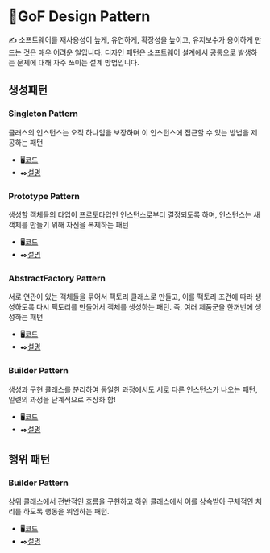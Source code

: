 # 🌈GoF Design Pattern

✍
소프트웨어를 재사용성이 높게, 유연하게, 확장성을 높이고, 유지보수가 용이하게 만드는 것은 매우 어려운 일입니다.
디자인 패턴은 소프트웨어 설계에서 공통으로 발생하는 문제에 대해 자주 쓰이는 설계 방법입니다.

## 생성패턴

### Singleton Pattern
클래스의 인스턴스는 오직 하나임을 보장하며 이 인스턴스에 접근할 수 있는 방법을 제공하는 패턴

- 🖥️[코드](https://github.com/ZANGZANGS/gof_design_pattern/commit/8083bd09ae3314216014ab94027c1e9ddf89025f)
- ✒️[설명](https://zangzangs.tistory.com/119)


### Prototype Pattern
생성할 객체들의 타입이 프로토타입인 인스턴스로부터 결정되도록 하며, 인스턴스는 새 객체를 만들기 위해 자신을 복제하는 패턴

- 🖥️[코드](https://github.com/ZANGZANGS/gof_design_pattern/commit/ae0dc0d28f09e84ad0e2cc0968dc1b6efd9c096d)
- ✒️[설명](https://zangzangs.tistory.com/120)


### AbstractFactory Pattern
서로 연관이 있는 객체들을 묶어서 팩토리 클래스로 만들고, 이를 팩토리 조건에 따라 생성하도록 다시 팩토리를 만들어서 객체를 생성하는 패턴. 즉, 여러 제품군을 한꺼번에 생성하는 패턴

- 🖥️[코드](https://github.com/ZANGZANGS/gof_design_pattern/commit/2058245425f7056bfddf7a4f2571c3a3efe9e78a)
- ✒️[설명](https://zangzangs.tistory.com/121)


### Builder Pattern
생성과 구현 클래스를 분리하여 동일한 과정에서도 서로 다른 인스턴스가 나오는 패턴, 일련의 과정을 단계적으로 추상화 함!

- 🖥️[코드](https://github.com/ZANGZANGS/gof_design_pattern/commit/7b4d50b33ae1461a1b1085d1344748018e96eaca)
- ✒️[설명](https://zangzangs.tistory.com/145)

## 행위 패턴

### Builder Pattern
상위 클래스에서 전반적인 흐름을 구현하고 하위 클래스에서 이를 상속받아 구체적인 처리를 하도록 행동을 위임하는 패턴.

- 🖥️[코드](https://github.com/ZANGZANGS/gof_design_pattern/commit/1c54fe614c5ea26f5e3575f2c1374d7332e83cc7)
- ✒️[설명](https://zangzangs.tistory.com/146)


